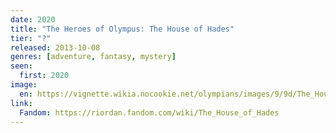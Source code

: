 ```yaml
---
date: 2020
title: "The Heroes of Olympus: The House of Hades"
tier: "?"
released: 2013-10-08
genres: [adventure, fantasy, mystery]
seen:
  first: 2020
image:
  en: https://vignette.wikia.nocookie.net/olympians/images/9/9d/The_House_of_Hades.jpg/revision/latest?cb=20130531133315
link:
  Fandom: https://riordan.fandom.com/wiki/The_House_of_Hades
---
```

